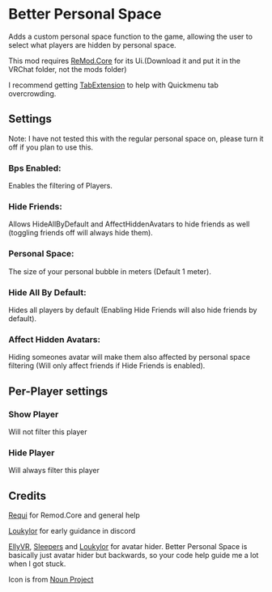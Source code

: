 <h1>Better Personal Space</h1>

Adds a custom personal space function to the game, allowing the user to select what players are hidden by personal space.

This mod requires [ReMod.Core](https://github.com/RequiDev/ReMod.Core) for its Ui.(Download it and put it in the VRChat folder, not the mods folder)

I recommend getting [TabExtension](https://github.com/DragonPlayerX/TabExtension) to help with Quickmenu tab overcrowding. 

<h2>Settings</h2>
Note: I have not tested this with the regular personal space on, please turn it off if you plan to use this.

<h3>Bps Enabled:</h3>
Enables the filtering of Players.

<h3>Hide Friends:</h3>
Allows HideAllByDefault and AffectHiddenAvatars to hide friends as well (toggling friends off will always hide them).

<h3>Personal Space:</h3>
The size of your personal bubble in meters (Default 1 meter).

<h3>Hide All By Default:</h3>
Hides all players by default (Enabling Hide Friends will also hide friends by default).

<h3>Affect Hidden Avatars:</h3>
Hiding someones avatar will make them also affected by personal space filtering (Will only affect friends if Hide Friends is enabled).

<h2>Per-Player settings</h2>
<h3>Show Player</h3>
Will not filter this player

<h3>Hide Player</h3>
Will always filter this player

<h2>Credits</h2>

[Requi](https://github.com/RequiDev) 
for Remod.Core and general help

[Loukylor](https://github.com/loukylor) 
for early guidance in discord

[EllyVR](https://github.com/EllyVR), [Sleepers](https://github.com/SleepyVRC) and [Loukylor](https://github.com/loukylor) for avatar hider. Better Personal Space is basically just avatar hider but backwards, so your code help guide me a lot when I got stuck.


Icon is from [Noun Project](https://thenounproject.com)

